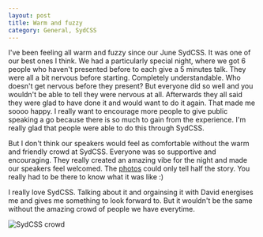```yaml
---
layout: post
title: Warm and fuzzy
category: General, SydCSS
---
```


I've been feeling all warm and fuzzy since our June SydCSS. It was one of our best ones I think. We had a particularly special night, where we got 6 people who haven't presented before to each give a 5 minutes talk. They were all a bit nervous before starting. Completely understandable. Who doesn't get nervous before they present? But everyone did so well and you wouldn't be able to tell they were nervous at all. Afterwards they all said they were glad to have done it and would want to do it again. That made me soooo happy. I really want to encourage more people to give public speaking a go because there is so much to gain from the experience. I'm really glad that people were able to do this through SydCSS.

But I don't think our speakers would feel as comfortable without the warm and friendly crowd at SydCSS. Everyone was so supportive and encouraging. They really created an amazing vibe for the night and made our speakers feel welcomed. The [photos](http://www.meetup.com/SydCSS/photos/all_photos/?photoAlbumId=22356002) could only tell half the story. You really had to be there to know what it was like :)

I really love SydCSS. Talking about it and orgainsing it with David energises me and gives me something to look forward to. But it wouldn't be the same without the amazing crowd of people we have everytime.

<div class="txt-center">
  <img src="http://photos-g.ak.instagram.com/hphotos-ak-xfa1/915557_1579783508914750_1938460834_n.jpg" alt="SydCSS crowd">
</div>
